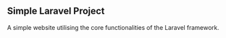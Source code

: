 ## Simple Laravel Project

A simple website utilising the core functionalities of the Laravel framework.

